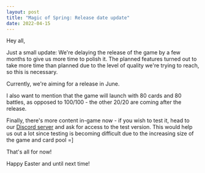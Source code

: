 ```yaml
---
layout: post
title: "Magic of Spring: Release date update"
date: 2022-04-15
---
```


Hey all,

Just a small update: We're delaying the release of the game by a few months to give us more time to polish it.
The planned features turned out to take more time than planned due to the level of quality we're trying to reach, so this is necessary.

Currently, we're aiming for a release in June.

I also want to mention that the game will launch with 80 cards and 80 battles, as opposed to 100/100 - the other 20/20 are coming after the release.

Finally, there's more content in-game now - if you wish to test it, head to our [Discord server](https://zuurix.com/community/) and ask for access to the test version.
This would help us out a lot since testing is becoming difficult due to the increasing size of the game and card pool =]

That's all for now!

Happy Easter and until next time!
